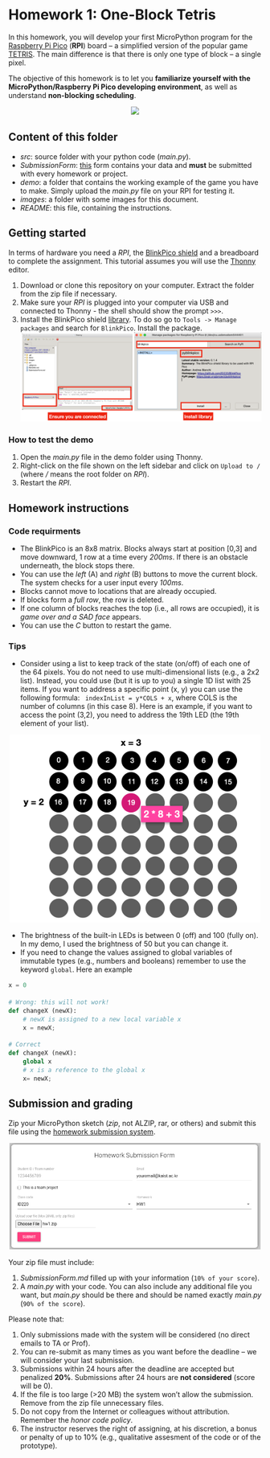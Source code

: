 # Homework 1: One-Block Tetris

In this homework, you will develop your first MicroPython program for the [Raspberry Pi Pico](https://www.raspberrypi.com/products/raspberry-pi-pico) (**RPI**) board &ndash; a simplified version of the popular game [TETRIS](https://en.wikipedia.org/wiki/Tetris). The main difference is that there is only one type of block &ndash; a single pixel.

The objective of this homework is to let you **familiarize yourself with the MicroPython/Raspberry Pi Pico developing environment**, as well as understand **non-blocking scheduling**.

<p align="center">
<img src="images/tetris.gif" width="500" />
</p>

## Content of this folder

- _src_: source folder with your python code (_main.py_).
- _SubmissionForm_: [this](SubmissionForm.md) form contains your data and **must** be submitted with every homework or project.
- _demo_: a folder that contains the working example of the game you have to make. Simply upload the _main.py_ file on your RPI for testing it.
- _images_: a folder with some images for this document.
- _README_: this file, containing the instructions.

## Getting started

In terms of hardware you need a _RPI_, the [BlinkPico shield](https://github.com/ID220/BlinkPico) and a breadboard to complete the assignment. This tutorial assumes you will use the [Thonny](https://thonny.org) editor.

1. Download or clone this repository on your computer. Extract the folder from the zip file if necessary.
2. Make sure your _RPI_ is plugged into your computer via USB and connected to Thonny - the shell should show the prompt `>>>`.
3. Install the BlinkPico shield [library](https://github.com/ID220/BlinkPico/blob/main/library/README.md). To do so go to `Tools -> Manage packages` and search for `BlinkPico`. Install the package.
   ![](images/setup.png)

### How to test the demo

1. Open the _main.py_ file in the demo folder using Thonny.
2. Right-click on the file shown on the left sidebar and click on `Upload to /` (where _/_ means the root folder on _RPI_).
3. Restart the _RPI_.

## Homework instructions

### Code requirments

- The BlinkPico is an 8x8 matrix. Blocks always start at position [0,3] and move downward, 1 row at a time every _200ms_. If there is an obstacle underneath, the block stops there.
- You can use the _left_ (A) and _right_ (B) buttons to move the current block. The system checks for a user input every _100ms_.
- Blocks cannot move to locations that are already occupied.
- If blocks form a _full row_, the row is deleted.
- If one column of blocks reaches the top (i.e., all rows are occupied), it is _game over and a SAD face_ appears.
- You can use the _C_ button to restart the game.

### Tips

- Consider using a list to keep track of the state (on/off) of each one of the 64 pixels. You do not need to use multi-dimensional lists (e.g., a 2x2 list). Instead, you could use (but it is up to you) a single 1D list with 25 items. If you want to address a specific point (x, y) you can use the following formula: ` indexInList = y*COLS + x`, where COLS is the number of columns (in this case 8). Here is an example, if you want to access the point (3,2), you need to address the 19th LED (the 19th element of your list).

<p align="center">
<img src="images/formula.png" width="500" />
</p>

- The brightness of the built-in LEDs is between 0 (off) and 100 (fully on). In my demo, I used the brightness of 50 but you can change it.
- If you need to change the values assigned to global variables of immutable types (e.g., numbers and booleans) remember to use the keyword `global`. Here an example

```python
x = 0

# Wrong: this will not work!
def changeX (newX):
    # newX is assigned to a new local variable x
    x = newX;

# Correct
def changeX (newX):
    global x
    # x is a reference to the global x
    x= newX;
```

## Submission and grading

Zip your MicroPython sketch (_zip_, not ALZIP, rar, or others) and submit this file using the [homework submission system](https://homework.prototyping.id).

<p align="center">
<img src="images/hwsystem.png" width="500" />
</p>

Your zip file must include:

1. _SubmissionForm.md_ filled up with your information (`10% of your score`).
2. A _main.py_ with your code. You can also include any additional file you want, but _main.py_ should be there and should be named exactly _main.py_ (`90% of the score`).

Please note that:

1. Only submissions made with the system will be considered (no direct emails to TA or Prof).
2. You can re-submit as many times as you want before the deadline &ndash; we will consider your last submission.
3. Submissions within 24 hours after the deadline are accepted but penalized **20%**. Submissions after 24 hours are **not considered** (score will be 0).
4. If the file is too large (>20 MB) the system won’t allow the submission. Remove from the zip file unnecessary files.
5. Do not copy from the Internet or colleagues without attribution. Remember the _honor code policy_.
6. The instructor reserves the right of assigning, at his discretion, a bonus or penalty of up to 10% (e.g., qualitative assesment of the code or of the prototype).
